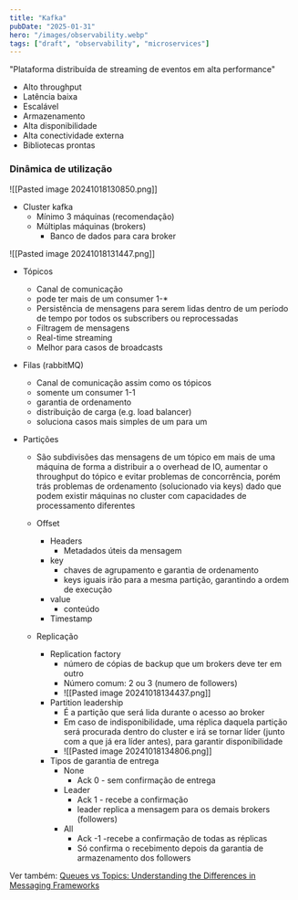 ```yaml
---
title: "Kafka"
pubDate: "2025-01-31"
hero: "/images/observability.webp"
tags: ["draft", "observability", "microservices"]
---
```


"Plataforma distribuída de streaming de eventos em alta performance"
- Alto throughput
- Latência baixa
- Escalável
- Armazenamento
- Alta disponibilidade
- Alta conectividade externa
- Bibliotecas prontas

### Dinâmica de utilização
![[Pasted image 20241018130850.png]]

- Cluster kafka
	- Mínimo 3 máquinas (recomendação)
	- Múltiplas máquinas (brokers)
		- Banco de dados para cara broker

![[Pasted image 20241018131447.png]]
- Tópicos
	- Canal de comunicação
	- pode ter mais de um consumer 1-*
	- Persistência de mensagens para serem lidas dentro de um período de tempo por todos os subscribers ou reprocessadas
	- Filtragem de mensagens
	- Real-time streaming
	- Melhor para casos de broadcasts
- Filas (rabbitMQ)
	- Canal de comunicação assim como os tópicos
	- somente um consumer 1-1
	- garantia de ordenamento
	- distribuição de carga (e.g. load balancer)
	- soluciona casos mais simples de um para um

- Partições
	- São subdivisões das mensagens de um tópico em mais de uma máquina de forma a distribuir a o overhead de IO, aumentar o throughput do tópico e evitar problemas de concorrência, porém trás problemas de ordenamento (solucionado via keys) dado que podem existir máquinas no cluster com capacidades de processamento diferentes
	
	- Offset
		- Headers
			- Metadados úteis da mensagem
		- key
			- chaves de agrupamento e garantia de ordenamento
			- keys iguais irão para a mesma partição, garantindo a ordem de execução
		- value
			- conteúdo
		- Timestamp
	- Replicação
		- Replication factory
			- número de cópias de backup que um brokers deve ter em outro
			- Número comum: 2 ou 3 (numero de followers)
			- ![[Pasted image 20241018134437.png]]
		- Partition leadership
			- É a partição que será lida durante o acesso ao broker
			- Em caso de indisponibilidade, uma réplica daquela partição será procurada dentro do cluster e irá se tornar líder (junto com a que já era líder antes), para garantir disponibilidade
			- ![[Pasted image 20241018134806.png]]
		- Tipos de garantia de entrega
			- None
				- Ack 0 - sem confirmação de entrega
			- Leader
				- Ack 1 - recebe a confirmação
				- leader replica a mensagem para os demais brokers (followers)
			- All
				- Ack -1 -recebe a confirmação de todas as réplicas
				- Só confirma o recebimento depois da garantia de armazenamento dos followers 

Ver também: [Queues vs Topics: Understanding the Differences in Messaging Frameworks](https://medium.com/version-1/queues-vs-topics-understanding-the-differences-in-messaging-frameworks-88861e2effa8#:~:text=Choosing%20Between%20Queues%20and%20Topics&text=Communication%20model%3A%20If%20your%20system,architecture%2C%20topics%20are%20more%20suitable)